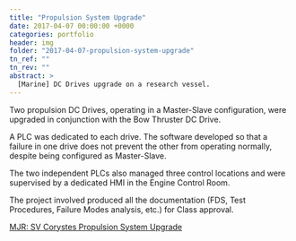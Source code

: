 ```yaml
---
title: "Propulsion System Upgrade"
date: 2017-04-07 00:00:00 +0000
categories: portfolio
header: img
folder: "2017-04-07-propulsion-system-upgrade"
tn_ref: ""
tn_rev: ""
abstract: >
  [Marine] DC Drives upgrade on a research vessel.
---
```


Two propulsion DC Drives, operating in a Master-Slave configuration, were upgraded in conjunction with the Bow Thruster DC Drive.

A PLC was dedicated to each drive. The software developed so that a failure in one drive does not prevent the other from operating normally, despite being configured as Master-Slave.

The two independent PLCs also managed three control locations and were supervised by a dedicated HMI in the Engine Control Room.

The project involved produced all the documentation (FDS, Test Procedures, Failure Modes analysis, etc.) for Class approval.

<a href="https://www.mjrpower.com/projects/sv-corystes-propulsion-system-upgrade/" target="_blank">MJR: SV Corystes Propulsion System Upgrade</a>